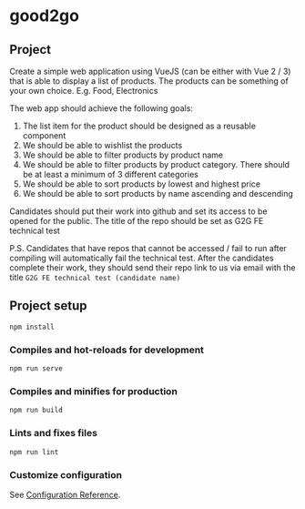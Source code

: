 # good2go
## Project

Create a simple web application using VueJS (can be either with Vue 2 / 3) that is able to display a list of products. The products can be something of your own choice. E.g. Food, Electronics

The web app should achieve the following goals:
1) The list item for the product should be designed as a reusable component
2) We should be able to wishlist the products
3) We should be able to filter products by product name
4) We should be able to filter products by product category. There should be at least a minimum of 3 different categories
5) We should be able to sort products by lowest and highest price
6) We should be able to sort products by name ascending and descending

Candidates should put their work into github and set its access to be opened for the public.
The title of the repo should be set as G2G FE technical test


P.S. Candidates that have repos that cannot be accessed  / fail to run after compiling will automatically fail the technical test.
After the candidates complete their work, they should send their repo link to us via email with the title `G2G FE technical test (candidate name)`

## Project setup
```
npm install
```

### Compiles and hot-reloads for development
```
npm run serve
```

### Compiles and minifies for production
```
npm run build
```

### Lints and fixes files
```
npm run lint
```

### Customize configuration
See [Configuration Reference](https://cli.vuejs.org/config/).
